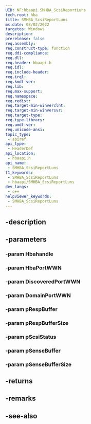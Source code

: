 ```yaml
---
UID: NF:hbaapi.SMHBA_ScsiReportLuns
tech.root: hba
title: SMHBA_ScsiReportLuns
ms.date: 08/02/2022
targetos: Windows
description: 
prerelease: false
req.assembly: 
req.construct-type: function
req.ddi-compliance: 
req.dll: 
req.header: hbaapi.h
req.idl: 
req.include-header: 
req.irql: 
req.kmdf-ver: 
req.lib: 
req.max-support: 
req.namespace: 
req.redist: 
req.target-min-winverclnt: 
req.target-min-winversvr: 
req.target-type: 
req.type-library: 
req.umdf-ver: 
req.unicode-ansi: 
topic_type:
 - apiref
api_type:
 - HeaderDef
api_location:
 - hbaapi.h
api_name:
 - SMHBA_ScsiReportLuns
f1_keywords:
 - SMHBA_ScsiReportLuns
 - hbaapi/SMHBA_ScsiReportLuns
dev_langs:
 - c++
helpviewer_keywords:
 - SMHBA_ScsiReportLuns
---
```


## -description

## -parameters

### -param Hbahandle

### -param HbaPortWWN

### -param DiscoveredPortWWN

### -param DomainPortWWN

### -param pRespBuffer

### -param pRespBufferSize

### -param pScsiStatus

### -param pSenseBuffer

### -param pSenseBufferSize

## -returns

## -remarks

## -see-also

